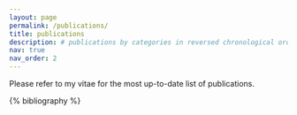 ```yaml
---
layout: page
permalink: /publications/
title: publications
description: # publications by categories in reversed chronological order. generated by jekyll-scholar.
nav: true
nav_order: 2
---
```


<!-- _pages/publications.md -->
<div class="publications">

Please refer to my vitae for the most up-to-date list of publications.

{% bibliography %}

</div>
